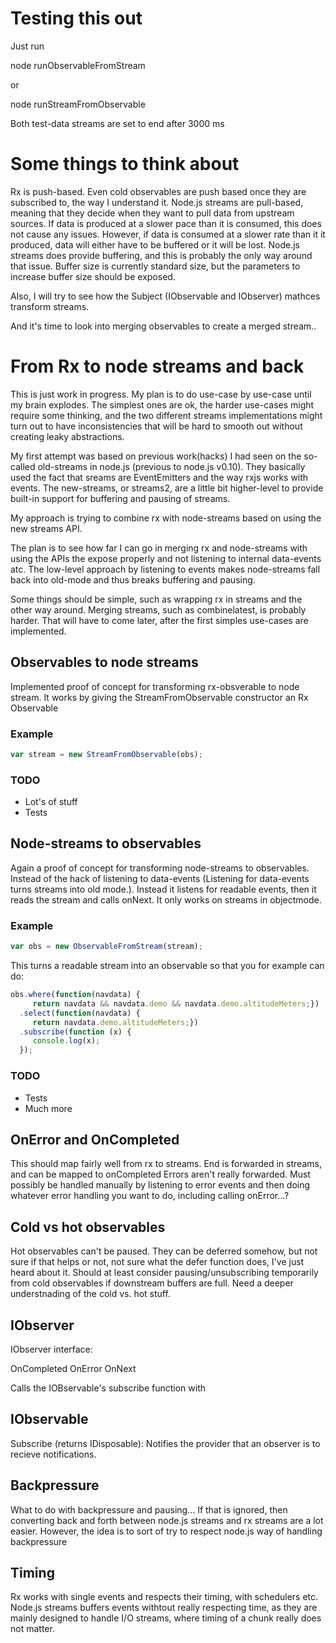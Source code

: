 # Testing this out
Just run 

node runObservableFromStream 

or

node runStreamFromObservable 


Both test-data streams are set to end after 3000 ms

# Some things to think about

Rx is push-based. Even cold observables are push based once they are subscribed to, the way I understand it. Node.js streams are pull-based, meaning that they decide when they want to pull data from upstream sources. If data is produced at a slower pace than it is consumed, this does not cause any issues. However, if data is consumed at a slower rate than it it produced, data will either have to be buffered or it will be lost. Node.js streams does provide buffering, and this is probably the only way around that issue. Buffer size is currently standard size, but the parameters to increase buffer size should be exposed.

Also, I will try to see how the Subject (IObservable and IObserver) mathces transform streams.

And it's time to look into merging observables to create a merged stream..

# From Rx to node streams and back
This is just work in progress. My plan is to do use-case by use-case until my brain explodes. The simplest ones are ok, the harder use-cases might require some thinking, and the two different streams implementations might turn out to have inconsistencies that will be hard to smooth out without creating leaky abstractions.

My first attempt was based on previous work(hacks) I had seen on the so-called old-streams in node.js (previous to node.js v0.10). They basically used the fact that sreams are EventEmitters and the way rxjs works with events. The new-streams, or streams2, are a little bit higher-level to provide built-in support for buffering and pausing of streams.

My approach is trying to combine rx with node-streams based on using the new streams API.

The plan is to see how far I can go in merging rx and node-streams with using the APIs the expose properly and not listening to internal data-events atc. The low-level approach by listening to events makes node-streams fall back into old-mode and thus breaks buffering and pausing.

Some things should be simple, such as wrapping rx in streams and the other way around. Merging streams, such as combinelatest, is probably harder. That will have to come later, after the first simples use-cases are implemented.

## Observables to node streams
Implemented proof of concept for transforming rx-obsverable to node stream.
It works by giving the StreamFromObservable constructor an Rx Observable 

### Example 
```javascript
var stream = new StreamFromObservable(obs);
```

### TODO
* Lot's of stuff
* Tests

## Node-streams to observables
Again a proof of concept for transforming node-streams to observables. Instead of the hack of listening to data-events (Listening for data-events turns streams into old mode.). Instead it listens for readable events, then it reads the stream and calls onNext. It only works on streams in objectmode.

### Example 
```javascript
var obs = new ObservableFromStream(stream);
```
This turns a readable stream into an observable so that you for example can do:

```javascript
obs.where(function(navdata) { 
     return navdata && navdata.demo && navdata.demo.altitudeMeters;})
  .select(function(navdata) { 
     return navdata.demo.altitudeMeters;})
  .subscribe(function (x) {
     console.log(x);
  });
```

### TODO
* Tests
* Much more 

## OnError and OnCompleted
This should map fairly well from rx to streams.
End is forwarded in streams, and can be mapped to onCompleted
Errors aren't really forwarded. Must possibly be handled manually by listening to error events and then doing whatever
error handling you want to do, including calling onError...?

## Cold vs hot observables
Hot observables can't be paused. They can be deferred somehow, but not sure if that helps or not, not sure what the defer function does, I've just heard about it. Should at least consider pausing/unsubscribing temporarily from cold observables if downstream buffers are full. Need a deeper understnading of the cold vs. hot stuff.

## IObserver
IObserver interface:

OnCompleted
OnError
OnNext

Calls the IOBservable's subscribe function with 
## IObservable
Subscribe (returns IDisposable): Notifies the provider that an observer is to recieve notifications. 

## Backpressure 
What to do with backpressure and pausing...
If that is ignored, then converting back and forth between node.js streams and rx streams are a lot easier.
However, the idea is to sort of try to respect node.js way of handling backpressure

## Timing

Rx works with single events and respects their timing, with schedulers etc. Node.js streams buffers events withtout really respecting time, as they are mainly designed to handle I/O streams, where timing of a chunk really does not matter. 
